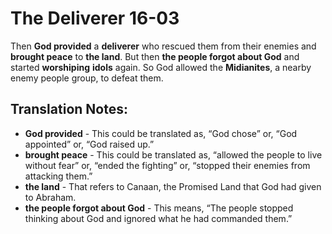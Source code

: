 The Deliverer 16-03
=====================


Then **God provided** a **deliverer** who rescued them from their
enemies and **brought peace** to **the land**. But then **the people
forgot about God** and started **worshiping** **idols** again. So God
allowed the **Midianites**, a nearby enemy people group, to defeat them.

Translation Notes:
------------------

-   **God provided** - This could be translated as, “God chose”
or, “God
    appointed” or, “God raised up.”
-   **brought peace** - This could be translated as, “allowed the people
    to live without fear” or, “ended the fighting” or, “stopped
    their enemies from attacking them.”
-   **the land** - That refers to Canaan, the Promised Land that God had
    given to Abraham.
-   **the people forgot about God** - This means, “The people stopped
    thinking about God and ignored what he had commanded them.”

